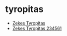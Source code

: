 # tyropitas

 * [Zekes Tyropitas](../../index/z/zekes-tyropitas-234561.json)
 * [Zekes Tyropitas 234561](../../index/z/zekes-tyropitas-234561.json)
